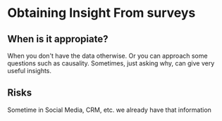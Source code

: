 # Obtaining Insight From surveys 


## When is it appropiate? 

When you don't have the data otherwise. Or you can approach some questions such as causality. Sometimes, just asking why, can give very useful insights. 

## Risks 

Sometime in Social Media, CRM, etc. we already have that information 
